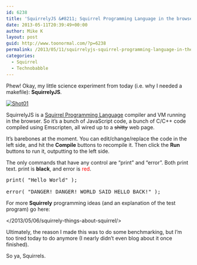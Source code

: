 ```yaml
---
id: 6238
title: 'SquirrelyJS &#8211; Squirrel Programming Language in the browser'
date: 2013-05-11T20:39:49+00:00
author: Mike K
layout: post
guid: http://www.toonormal.com/?p=6238
permalink: /2013/05/11/squirrelyjs-squirrel-programming-language-in-the-browser/
categories:
  - Squirrel
  - Technobabble
---
```

Phew! Okay, my little science experiment from today (i.e. why I needed a makefile): **SquirrelyJS**.

[<img src="/wp-content/uploads/2013/05/Shot01-640x359.png" alt="Shot01" width="640" height="359" class="aligncenter size-large wp-image-6239" srcset="http://blog.toonormal.com/wp-content/uploads/2013/05/Shot01-640x359.png 640w, http://blog.toonormal.com/wp-content/uploads/2013/05/Shot01-450x253.png 450w, http://blog.toonormal.com/wp-content/uploads/2013/05/Shot01.png 1366w" sizes="(max-width: 640px) 100vw, 640px" />](http://sykhronics.com/squirrelyjs/)

SquirrelyJS is a [Squirrel Programming Language](http://www.squirrel-lang.org/) compiler and VM running in the browser. So it&#8217;s a bunch of JavaScript code, a bunch of C/C++ code compiled using Emscripten, all wired up to a <del datetime="2013-05-12T01:36:01+00:00">shitty</del> web page.

It&#8217;s barebones at the moment. You can edit/change/replace the code in the left side, and hit the **Compile** buttons to recompile it. Then click the **Run** buttons to run it, outputting to the left side.

The only commands that have any control are &#8220;print&#8221; and &#8220;error&#8221;. Both print text. print is **black**, and error is <font color="red">red</font>.

<pre class="lang:default decode:true " >print( "Hello World" );

error( "DANGER! DANGER! WORLD SAID HELLO BACK!" );</pre>

For more **Squirrely** programming ideas (and an explanation of the test program) go here:

</2013/05/06/squirrely-things-about-squirrel/>

Ultimately, the reason I made this was to do some benchmarking, but I&#8217;m too tired today to do anymore (I nearly didn&#8217;t even blog about it once finished).

So ya, Squirrels.